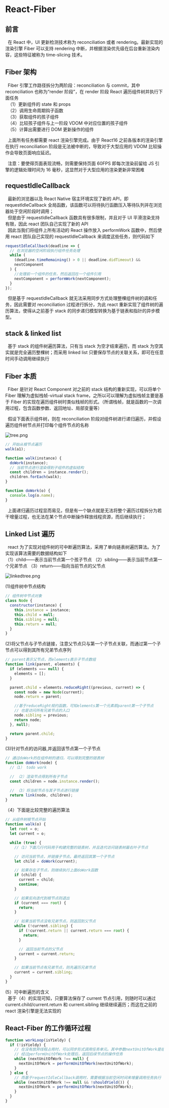 # React-Fiber

## 前言

&nbsp;&nbsp;在 React 中，UI 更新检测技术称为 reconciliation 或者 rendering。最新实现的渲染引擎 Fiber 可以支持 rendering 中断，并根据渲染优先级在后台重新渲染内容，这些特征被称为 time-slicing 技术。

## Fiber 架构

&nbsp;&nbsp;Fiber 引擎工作路径拆分为两阶段：reconciliation 与 commit，其中 reconciliation 也称为“render 阶段”，在 render 阶段 React 遍历组件树并执行下面任务  
&nbsp;&nbsp;（1）更新组件的 state 和 props  
&nbsp;&nbsp;（2）调用生命周期钩子函数  
&nbsp;&nbsp;（3）获取组件的孩子组件  
&nbsp;&nbsp;（4）比较孩子组件与上一阶段 VDOM 中对应位置的孩子组件  
&nbsp;&nbsp;（5）计算出需要进行 DOM 更新操作的组件

&nbsp;&nbsp;上面所有任务都需要 react 渲染引擎完成。由于 React16 之前各版本的渲染引擎在执行 reconciliation 阶段是无法被中断的，导致对于大型应用的 VDOM 比较操作会导致页面响应延迟。

&nbsp;&nbsp;注意：要使得页面表现流畅，则需要保持页面 60FPS 即每次渲染前留给 JS 引擎的逻辑处理时间为 16 毫秒，这显然对于大型应用的渲染更新非常困难

## requestIdleCallback

&nbsp;&nbsp;最新的浏览器以及 React Native 宿主环境实现了新的 API，即 requestIdleCallback 全局函数，该函数可以将待执行函数压入等待队列并在浏览器处于空闲阶段时调用；  
&nbsp;&nbsp;但是由于 requestIdleCallback 函数具有很多限制，并且对于 UI 平滑渲染支持有限，因此 react 团队自己实现了新的 API  
&nbsp;&nbsp;因此当我们将组件上所有活动的 React 操作放入 performWork 函数中，然后使用 react 团队自己实现的 requestIdleCallback 来调度这些任务，则代码如下

```js
requestIdleCallback(deadline => {
  // 在浏览器的空闲阶段执行组件任务处理
  while (
    (deadline.timeRemaining() > 0 || deadline.didTimeout) &&
    nextComponent
  ) {
    //处理前一个组件的任务，然后返回在一个组件引用
    nextComponent = performWork(nextComponent);
  }
});
```

&nbsp;&nbsp;但是基于 requestIdleCallback 就无法采用同步方式处理整棵组件树的调和任务，因此需要对 reconciliation 过程进行拆分，为此 react 重新实现了组件树的遍历算法，使得从之前基于 stack 的同步递归模型转换为基于链表和指针的异步模型。

## stack & linked list

&nbsp;&nbsp;基于 stack 的组件树遍历算法，只有当 stack 为空才结束遍历，而 stack 为空其实就是完全遍历整棵树；而采用 linked list 只要保存节点的关联关系，即可在任意时间手动调用继续执行

## Fiber 本质

&nbsp;&nbsp;Fiber 是针对 React Component 对之前的 stack 结构的重新实现，可以将单个 Fiber 理解为虚拟栈帧-virtual stack frame，之所以可以理解为虚拟栈帧主要是基于 Fiber 的实现在遍历组件树时类似栈帧的形式。（所谓栈帧，就是函数的一次调用过程，包含函数参数、返回地址、局部变量等）

&nbsp;&nbsp;假设下面表示组件树，则在 reconciliation 阶段对组件树进行递归遍历，并假设遍历组件树节点并打印每个组件节点的名称

![tree.png](images/tree.png)

```js
// 开始从根节点遍历
walk(a1);

function walk(instance) {
  doWork(instance);
  // 当前节点进行渲染得到子组件的虚拟结构
  const children = instance.render();
  children.forEach(walk);
}

function doWork(o) {
  console.log(o.name);
}
```

&nbsp;&nbsp;上面递归遍历过程显而易见，但是有一个缺点就是无法将整个遍历过程拆分为若干增量过程，也无法在某个节点中断操作释放线程资源，而后继续执行；

## Linked List 遍历

&nbsp;&nbsp;react 为了实现对组件树的可中断遍历算法，采用了单向链表树遍历算法。为了实现该算法需要的数据结构如下  
（1）child——表示当前节点第一个孩子节点
（2）sibling——表示当前节点第一个兄弟节点
（3）return——指向当前节点的父节点

![linkedtree.png](images/linkedTree.png)

(1)组件树中节点结构

```js
// 组件树中节点对象
class Node {
  constructor(instance) {
    this.instance = instance;
    this.child = null;
    this.sibling = null;
    this.return = null;
  }
}
```

(2)将父节点与子节点链接，注意父节点只与第一个子节点关联，而通过第一个子节点可以得到其所有兄弟节点序列

```js
// parent表示父节点，而elements表示子节点数组
function link(parent, elements) {
  if (elements === null) {
    elements = [];
  }

  parent.child = elements.reduceRight((previous, current) => {
    const node = new Node(current);
    node.return = parent;

    //基于reduceRight规约函数，可知elements第一个元素即parent第一个子节点
    // 也是访问所有兄弟节点的入口
    node.sibling = previous;
    return node;
  }, null);

  return parent.child;
}
```

(3)针对节点的访问器,并返回该节点第一个子节点

```js
// 通过doWork的在组件树的递归，可以得到完整的链表树
function doWork(node) {
  //（1） todo work

  // （2）渲染节点得到所有子节点
  const children = node.instance.render();

  // （3）将当前节点与其子节点进行链接
  return link(node, children);
}
```

（4）下面是比较完整的遍历算法

```js
// 从组件树根节点开始
function walk(o) {
  let root = o;
  let current = o;

  while (true) {
    //（1）下面几行代码用于构建完整的链表树，并且迭代访问链表树最右叶子节点

    // 访问当前节点，并链接子节点。最终返回其第一个子节点
    let child = doWork(current);

    // 如果存在子节点，则继续执行上面doWork函数
    if (child) {
      current = child;
      continue;
    }

    // 如果反向迭代到根节点则退出
    if (current === root) {
      return;
    }

    // 如果当前节点没有兄弟节点，则返回到父节点
    while (!current.sibling) {
      if (!current.return || current.return === root) {
        return;
      }

      // 返回当前节点的父节点
      current = current.return;
    }

    // 如果当前节点有兄弟节点，则先遍历兄弟节点
    current = current.sibling;
  }
}
```

(5）可中断遍历的含义  
&nbsp;&nbsp;基于（4）的实现可知，只要算法保存了 current 节点引用，则随时可以通过 current.child/current.return 和 current.sibling 继续继续遍历；而这在之前的 react 渲染引擎是无法实现的

## React-Fiber 的工作循环过程

```js
function workLoop(isYieldy) {
  if (!isYieldy) {
    // 在没有放弃线程占用时，可以同步形式调用任务单元。其中参数nextUnitOfWork是组件树中特定节点的一组操作任务；并且nextUnitOfWork就是（4）的current引用
    // 经过performUnitOfWork处理后，返回后续节点的操作任务
    while (nextUnitOfWork !== null) {
      nextUnitOfWork = performUnitOfWork(nextUnitOfWork);
    }
  } else {
    // 而基于requestIdleCallback调用时，需要根据当前空闲时间来增量调用任务执行
    while (nextUnitOfWork !== null && !shouldYield()) {
      nextUnitOfWork = performUnitOfWork(nextUnitOfWork);
    }
  }
}
```
